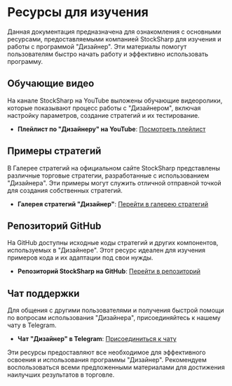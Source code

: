 # Ресурсы для изучения

Данная документация предназначена для ознакомления с основными ресурсами, предоставляемыми компанией StockSharp для изучения и работы с программой "Дизайнер". Эти материалы помогут пользователям быстро начать работу и эффективно использовать программу.

## Обучающие видео

На канале StockSharp на YouTube выложены обучающие видеоролики, которые показывают процесс работы с "Дизайнером", включая настройку параметров, создание стратегий и их тестирование.

- **Плейлист по "Дизайнеру" на YouTube**: [Посмотреть плейлист](https://www.youtube.com/playlist?list=PLpwmSw294KYrvJb-ZFekB-5GQyMprY2Lm)

## Примеры стратегий

В Галерее стратегий на официальном сайте StockSharp представлены различные торговые стратегии, разработанные с использованием "Дизайнера". Эти примеры могут служить отличной отправной точкой для создания собственных стратегий.

- **Галерея стратегий "Дизайнер"**: [Перейти в галерею стратегий](strategy_gallery.md)

## Репозиторий GitHub

На GitHub доступны исходные коды стратегий и других компонентов, используемых в "Дизайнере". Этот ресурс идеален для изучения примеров кода и их адаптации под свои нужды.

- **Репозиторий StockSharp на GitHub**: [Перейти в репозиторий](https://github.com/StockSharp/algotrading)

## Чат поддержки

Для общения с другими пользователями и получения быстрой помощи по вопросам использования "Дизайнера", присоединяйтесь к нашему чату в Telegram.

- **Чат "Дизайнер" в Telegram**: [Присоединиться к чату](https://t.me/stocksharpchat/1)

Эти ресурсы предоставляют все необходимое для эффективного освоения и использования программы "Дизайнер". Рекомендуем воспользоваться всеми предложенными материалами для достижения наилучших результатов в торговле.